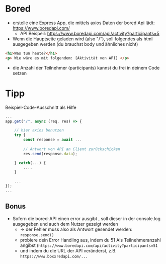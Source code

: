 # Bored 
- erstelle eine  Express App, die mittels axios  Daten der bored Api lädt: https://www.boredapi.com/
	- API Beispeil: https://www.boredapi.com/api/activity?participants=5 
- Wenn die Hauptseite geladen wird (also "/"), soll folgendes als html ausgegeben werden (du brauchst body und ähnliches nicht)
```html
<h1>Was tun heute?</h1>
<p> Wie wäre es mit folgendem: [Aktivität von API] </p>
```
- die Anzahl der Teilnehmer (participants) kannst du frei in deinem Code setzen

# Tipp
Beispiel-Code-Ausschnitt als Hilfe

```javascript
...
app.get("/", async (req, res) => { 

	// hier axios benutzen
	try {
		const response = await ...
		
		// Antwort von API an Client zurückschicken
		res.send(response.data);	

	} catch(...) {
		....
	}

	...
});
...
```

## Bonus
- Sofern die bored-API einen error ausgibt , soll dieser in der console.log ausgegeben und auch dem Nutzer gezeigt werden 
	- => der Fehler muss also als Antwort  gesendet werden: `response.send()`
	- probiere dein Error Handling aus, indem du 51 Als Teilnehmeranzahl angibst (` https://www.boredapi.com/api/activity?participants=51 `
	- und indem du die URL der API veränderst, z.B. `https://www.boxxredapi.com/...`
